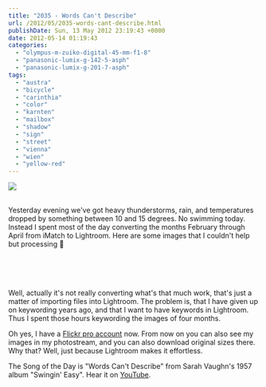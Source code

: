 ```yaml
---
title: "2035 - Words Can't Describe"
url: /2012/05/2035-words-cant-describe.html
publishDate: Sun, 13 May 2012 23:19:43 +0000
date: 2012-05-14 01:19:43
categories: 
  - "olympus-m-zuiko-digital-45-mm-f1-8"
  - "panasonic-lumix-g-142-5-asph"
  - "panasonic-lumix-g-201-7-asph"
tags: 
  - "austra"
  - "bicycle"
  - "carinthia"
  - "color"
  - "karnten"
  - "mailbox"
  - "shadow"
  - "sign"
  - "street"
  - "vienna"
  - "wien"
  - "yellow-red"
---
```

<div class="container">
<div class="center"><a target="_blank" href="https://d25zfm9zpd7gm5.cloudfront.net/1200x1200/2012/20120413_134723_lr.jpg"><img src="https://d25zfm9zpd7gm5.cloudfront.net/0600x0600/2012/20120413_134723_lr.jpg" /></a></div>
</div>
<br />

Yesterday evening we've got heavy thunderstorms, rain, and temperatures dropped by something between 10 and 15 degrees. No swimming today. Instead I spent most of the day converting the months February through April from iMatch to Lightroom. Here are some images that I couldn't help but processing 🙂

<div class="container">
<div class="center"><a target="_blank" href="https://d25zfm9zpd7gm5.cloudfront.net/1200x1200/2012/20120309_073132_lr.jpg"><img style="margin: 10pt 10px 10pt 10px;" src="https://d25zfm9zpd7gm5.cloudfront.net/0150x0150/2012/20120309_073132_lr.jpg" alt="" border="0" /></a><a target="_blank" href="https://d25zfm9zpd7gm5.cloudfront.net/1200x1200/2012/20120305_082930_lr.jpg"><img style="margin: 10pt 10px 10pt 10px;" src="https://d25zfm9zpd7gm5.cloudfront.net/0150x0150/2012/20120305_082930_lr.jpg" alt="" border="0" /></a><a target="_blank" href="https://d25zfm9zpd7gm5.cloudfront.net/1200x1200/2012/20120302_155829_lr.jpg"><img style="margin: 10pt 10px 10pt 10px;" src="https://d25zfm9zpd7gm5.cloudfront.net/0150x0150/2012/20120302_155829_lr.jpg" alt="" border="0" /></a><br /><a target="_blank" href="https://d25zfm9zpd7gm5.cloudfront.net/1200x1200/2012/20120329_170642_lr.jpg"><img style="margin: 10pt 10px 10pt 10px;" src="https://d25zfm9zpd7gm5.cloudfront.net/0150x0150/2012/20120329_170642_lr.jpg" alt="" border="0" /></a><a target="_blank" href="https://d25zfm9zpd7gm5.cloudfront.net/1200x1200/2012/20120306_083253_lr.jpg"><img style="margin: 10pt 10px 10pt 10px;" src="https://d25zfm9zpd7gm5.cloudfront.net/0150x0150/2012/20120306_083253_lr.jpg" alt="" border="0" /></a><a target="_blank" href="https://d25zfm9zpd7gm5.cloudfront.net/1200x1200/2012/20120306_172719_lr.jpg"><img style="margin: 10pt 10px 10pt 10px;" src="https://d25zfm9zpd7gm5.cloudfront.net/0150x0150/2012/20120306_172719_lr.jpg" alt="" border="0" /></a></div></div>

Well, actually it's not really converting what's that much work, that's just a matter of importing files into Lightroom. The problem is, that I have given up on keywording years ago, and that I want to have keywords in Lightroom. Thus I spent those hours keywording the images of four months.

 Oh yes, I have a <a href="http://www.flickr.com/photos/amanessinger/" target="_blank">Flickr pro account</a> now. From now on you can also see my images in my photostream, and you can also download original sizes there. Why that? Well, just because Lightroom makes it effortless.

The Song of the Day is "Words Can't Describe" from Sarah Vaughn's 1957 album "Swingin' Easy". Hear it on <a href="http://www.youtube.com/watch?v=l1vyA3kO0jM" target="_blank">YouTube</a>.
